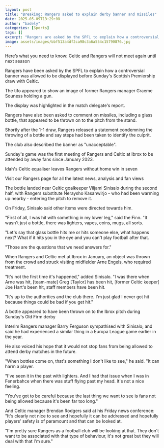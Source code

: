 ```yaml
---
layout: post
title: "Breaking: Rangers asked to explain derby banner and missiles"
date: 2025-05-09T13:29:08
author: "badely"
categories: [Sports]
tags: []
excerpt: "Rangers are asked by the SPFL to explain how a controversial banner was allowed to be displayed before Sunday's Scottish Premiership draw with Celtic."
image: assets/images/bbf513a4df2ca98c3a6a554c15790876.jpg
---
```


Here’s what you need to know: Celtic and Rangers will not meet again until next season

Rangers have been asked by the SPFL to explain how a controversial banner was allowed to be displayed before Sunday's Scottish Premiership draw with Celtic.

The tifo appeared to show an image of former Rangers manager Graeme Souness holding a gun.

The display was highlighted in the match delegate's report.

Rangers have also been asked to comment on missiles, including a glass bottle, that appeared to be thrown on to the pitch from the stand.

Shortly after the 1-1 draw, Rangers released a statement condemning the throwing of a bottle and say steps had been taken to identify the culprit. 

The club also described the banner as "unacceptable".

Sunday's game was the first meeting of Rangers and Celtic at Ibrox to be attended by away fans since January 2023.

Idah's Celtic equaliser leaves Rangers without home win in seven

Visit our Rangers page for all the latest news, analysis and fan views

The bottle landed near Celtic goalkeeper Viljami Sinisalo during the second half, with Rangers substitute Neraysho Kasanwirjo - who had been warming up nearby - entering the pitch to remove it.

On Friday, Sinisalo said other items were directed towards him.

"First of all, I was hit with something in my lower leg," said the Finn. "It wasn't just a bottle, there was lighters, vapes, coins, mugs, all sorts.

"Let's say that glass bottle hits me or hits someone else, what happens next? What if it hits you in the eye and you can't play football after that. 

"Those are the questions that we need answers for."

When Rangers and Celtic met at Ibrox in January, an object was thrown from the crowd and struck visiting midfielder Arne Engels, who required treatment.

"It's not the first time it's happened," added Sinisalo. "I was there when Arne was hit, [team-mate] Greg [Taylor] has been hit, [former Celtic keeper] Joe Hart's been hit, staff members have been hit.

"It's up to the authorities and the club there. I'm just glad I never got hit because things could be bad if you get hit."

A bottle appeared to have been thrown on to the Ibrox pitch during Sunday's Old Firm derby

Interim Rangers manager Barry Ferguson sympathised with Sinisalo, and said he had experienced a similar thing in a Europa League game earlier in the year.

He also voiced his hope that it would not stop fans from being allowed to attend derby matches in the future.

"When bottles come on, that's something I don't like to see," he said. "It can harm a player. 

"I've seen it in the past with lighters. And I had that issue when I was in Fenerbahce when there was stuff flying past my head. It's not a nice feeling.

"You've got to be careful because the last thing we want to see is fans not being allowed because it's been far too long."

And Celtic manager Brendan Rodgers said at his Friday news conference: "It's clearly not nice to see and hopefully it can be addressed and hopefully players' safety is of paramount and that can be looked at.

"I'm pretty sure Rangers as a football club will be looking at that. They don't want to be associated with that type of behaviour, it's not great but they will deal with that I'm sure."

